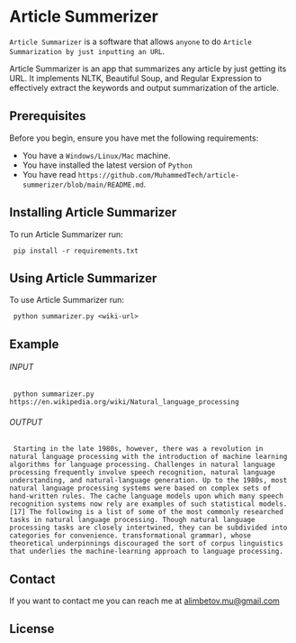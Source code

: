 
# Article Summerizer

`Article Summarizer` is a software that allows `anyone` to do `Article Summarization by just inputting an URL`.

Article Summarizer is an app that summarizes any article by just getting its URL. It implements NLTK, Beautiful Soup, and Regular Expression to effectively extract the keywords and output summarization of the article.

## Prerequisites

Before you begin, ensure you have met the following requirements:
<!--- These are just example requirements. Add, duplicate or remove as required --->
* You have a `Windows/Linux/Mac` machine.
* You have installed the latest version of `Python`
* You have read `https://github.com/MuhammedTech/article-summerizer/blob/main/README.md`.

## Installing Article Summarizer

To run Article Summarizer run:

```
 pip install -r requirements.txt
```

## Using Article Summarizer

To use Article Summarizer run:

```
 python summarizer.py <wiki-url>
```

## Example
   ###### INPUT
```
 python summarizer.py https://en.wikipedia.org/wiki/Natural_language_processing
```
   ###### OUTPUT
```
 Starting in the late 1980s, however, there was a revolution in natural language processing with the introduction of machine learning algorithms for language processing. Challenges in natural language processing frequently involve speech recognition, natural language understanding, and natural-language generation. Up to the 1980s, most natural language processing systems were based on complex sets of hand-written rules. The cache language models upon which many speech recognition systems now rely are examples of such statistical models. [17] The following is a list of some of the most commonly researched tasks in natural language processing. Though natural language processing tasks are closely intertwined, they can be subdivided into categories for convenience. transformational grammar), whose theoretical underpinnings discouraged the sort of corpus linguistics that underlies the machine-learning approach to language processing.
```


## Contact

If you want to contact me you can reach me at alimbetov.mu@gmail.com

## License
<!--- If you're not sure which open license to use see https://choosealicense.com/--->

<!--- This project uses the following license: [<license_name>](<link>) --->

